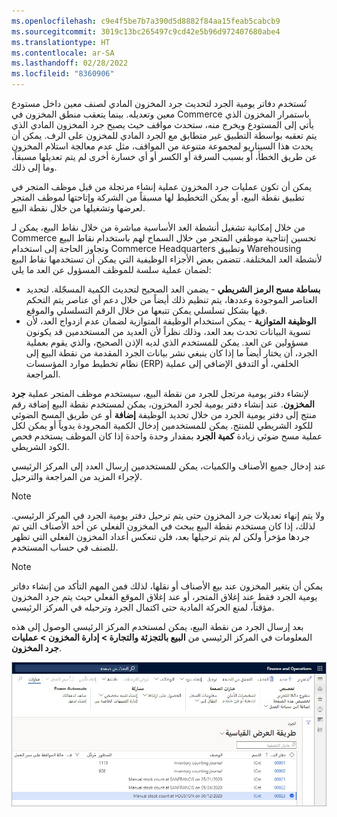 ```yaml
---
ms.openlocfilehash: c9e4f5be7b7a390d5d8882f84aa15feab5cabcb9
ms.sourcegitcommit: 3019c13bc265497c9cd42e5b96d972407680abe4
ms.translationtype: HT
ms.contentlocale: ar-SA
ms.lasthandoff: 02/28/2022
ms.locfileid: "8360906"
---
```

تُستخدم دفاتر يومية الجرد لتحديث جرد المخزون المادي لصنف معين داخل مستودع معين وتعديله. بينما يتعقب منطق المخزون في Commerce باستمرار المخزون الذي يأتي إلى المستودع ويخرج منه، ستحدث مواقف حيث يصبح جرد المخزون المادي الذي يتم تعقبه بواسطة التطبيق غير متطابق مع الجرد المادي للمخزون على الرف. يمكن أن يحدث هذا السيناريو لمجموعة متنوعة من المواقف، مثل عدم معالجة استلام المخزون عن طريق الخطأ، أو بسبب السرقة أو الكسر أو أي خسارة أخرى لم يتم تعديلها مسبقاً، وما إلى ذلك. 

يمكن أن تكون عمليات جرد المخزون عملية إنشاء مرتجلة من قبل موظف المتجر في تطبيق نقطة البيع، أو يمكن التخطيط لها مسبقاً من الشركة وإتاحتها لموظف المتجر لعرضها وتشغيلها من خلال نقطة البيع. 

من خلال إمكانية تشغيل أنشطة العد الأساسية مباشرة من خلال نقاط البيع، يمكن لـ Commerce تحسين إنتاجية موظفي المتجر من خلال السماح لهم باستخدام نقاط البيع وتجاوز الحاجة إلى استخدام Commerce Headquarters وتطبيق Warehousing لأنشطة العد المختلفة. تتضمن بعض الأجزاء الوظيفية التي يمكن أن تستخدمها نقاط البيع لضمان عملية سلسة للموظف المسؤول عن العد ما يلي: 

- **بساطة مسح الرمز الشريطي** - يضمن العد الصحيح لتحديث الكمية المسجّلة. لتحديد العناصر الموجودة وعددها، يتم تنظيم ذلك أيضاً من خلال دعم أي عناصر يتم التحكم فيها بشكل تسلسلي يمكن تتبعها من خلال الرقم التسلسلي والموقع. 
- **الوظيفة المتوازية** - يمكن استخدام الوظيفة المتوازية لضمان عدم ازدواج العد، لأن تسوية البيانات تحدث بعد العد، وذلك نظراً لأن العديد من المستخدمين قد يكونون مسؤولين عن العد. يمكن للمستخدم الذي لديه الإذن الصحيح، والذي يقوم بعملية الجرد، أن يختار أيضاً ما إذا كان ينبغي نشر بيانات الجرد المقدمة من نقطة البيع إلى نظام تخطيط موارد المؤسسات (ERP) الخلفي، أو التدفق الإضافي إلى عملية المراجعة. 

لإنشاء دفتر يومية مرتجل للجرد من نقطة البيع، سيستخدم موظف المتجر عملية **جرد المخزون**. عند إنشاء دفتر يومية لجرد المخزون، يمكن لمستخدم نقطة البيع إضافة رقم منتج إلى دفتر يومية الجرد من خلال تحديد الوظيفة **إضافة** أو عن طريق المسح الضوئي للكود الشريطي للمنتج. يمكن للمستخدمين إدخال الكمية المجرودة يدوياً أو يمكن لكل عملية مسح ضوئي زيادة **كمية الجرد** بمقدار وحدة واحدة إذا كان الموظف يستخدم فحص الكود الشريطي.   

عند إدخال جميع الأصناف والكميات، يمكن للمستخدمين إرسال العدد إلى المركز الرئيسي لإجراء المزيد من المراجعة والترحيل. 

> [!NOTE]
> ولا يتم إنهاء تعديلات جرد المخزون حتى يتم ترحيل دفتر يومية الجرد في المركز الرئيسي. لذلك، إذا كان مستخدم نقطة البيع يبحث في المخزون الفعلي عن أحد الأصناف التي تم جردها مؤخراً ولكن لم يتم ترحيلها بعد، فلن تنعكس أعداد المخزون الفعلي التي تظهر للصنف في حساب المستخدم. 


> [!NOTE]
> يمكن أن يتغير المخزون عند بيع الأصناف أو نقلها، لذلك فمن المهم التأكد من إنشاء دفاتر يومية الجرد فقط عند إغلاق المتجر، أو عند إغلاق الموقع الفعلي حيث يتم جرد المخزون مؤقتاً، لمنع الحركة المادية حتى اكتمال الجرد وترحيله في المركز الرئيسي.

بعد إرسال الجرد من نقطة البيع، يمكن لمستخدم المركز الرئيسي الوصول إلى هذه المعلومات في المركز الرئيسي من **البيع بالتجزئة والتجارة > إدارة المخزون > عمليات جرد المخزون**.

 
[ ![لقطة شاشة لصفحة قائمة الجرد في Dynamics 365 Commerce.](../media/store-inventory-ss.jpg) ](../media/store-inventory-ss.jpg#lightbox)
